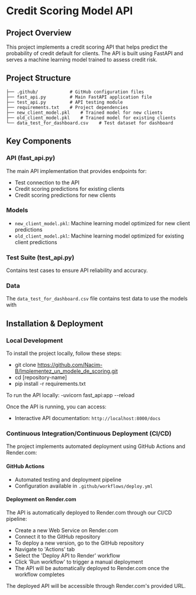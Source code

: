 # Credit Scoring Model API

## Project Overview
This project implements a credit scoring API that helps predict the probability of credit default for clients. The API is built using FastAPI and serves a machine learning model trained to assess credit risk.

## Project Structure
```
├── .github/            # GitHub configuration files
├── fast_api.py         # Main FastAPI application file
├── test_api.py         # API testing module
├── requirements.txt    # Project dependencies
├── new_client_model.pkl    # Trained model for new clients
├── old_client_model.pkl    # Trained model for existing clients
└── data_test_for_dashboard.csv    # Test dataset for dashboard
```

## Key Components

### API (fast_api.py)
The main API implementation that provides endpoints for:
- Test connection to the API
- Credit scoring predictions for existing clients
- Credit scoring predictions for new clients

### Models
- `new_client_model.pkl`: Machine learning model optimized for new client predictions
- `old_client_model.pkl`: Machine learning model optimized for existing client predictions

### Test Suite (test_api.py)
Contains test cases to ensure API reliability and accuracy.

### Data
The `data_test_for_dashboard.csv` file contains test data to use the models with


## Installation & Deployment

### Local Development

To install the project locally, follow these steps:
- git clone https://github.com/Nacim-B/Implementez_un_modele_de_scoring.git
- cd [repository-name]
- pip install -r requirements.txt

To run the API locally:
-uvicorn fast_api:app --reload

Once the API is running, you can access:
- Interactive API documentation: `http://localhost:8000/docs`

### Continuous Integration/Continuous Deployment (CI/CD)

The project implements automated deployment using GitHub Actions and Render.com:

#### GitHub Actions
- Automated testing and deployment pipeline
- Configuration available in `.github/workflows/deploy.yml`

#### Deployment on Render.com
The API is automatically deployed to Render.com through our CI/CD pipeline:
- Create a new Web Service on Render.com
- Connect it to the GitHub repository
- To deploy a new version, go to the GitHub repository
- Navigate to 'Actions' tab
- Select the 'Deploy API to Render' workflow
- Click 'Run workflow' to trigger a manual deployment
- The API will be automatically deployed to Render.com once the workflow completes

The deployed API will be accessible through Render.com's provided URL.
